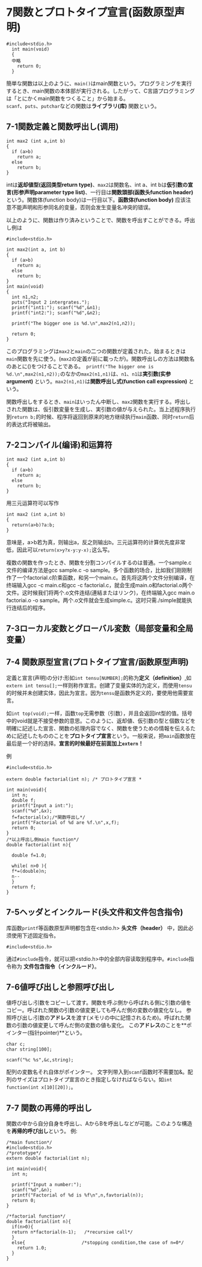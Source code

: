 # 7関数とプロトタイプ宣言(函数原型声明)
```
#include<stdio.h>  
  int main(void)  
  {  
  中略  
    return 0;  
  }
  ```
簡単な関数は以上のように、`main()`はmain関数という。プログラミングを実行するとき、main関数の本体部が実行される。したがって、C言語プログラミングは「とにかくmain関数をつくること」から始まる。  
`scanf`、`puts`、`putchar`などの関数は**ライブラリ(库)** 関数という。
 
## 7-1関数定義と関数呼出し(调用)
```
int max2 (int a,int b)
{
  if (a>b)
    return a;
  else
    return b;
}
``` 
intは**返却値型(返回类型return type)**、`max2`は関数名、int a、int bは**仮引数の宣言(形参声明parameter type list)**、一行目は**関数頭部(函数头function header)** という。関数体(function body)は一行目以下。**函数体(function body)** 应该注意不能声明和形参同名的变量，否则会发生变量名冲突的错误。  

以上のように、関数は作り済みということで、関数を呼出すことができる。呼出し例は  

```
#include<stdio.h>

int max2(int a, int b)
{
  if (a>b)
    return a;
  else
    return b;
}
int main(void)
{
  int n1,n2;
  puts("Input 2 intergrates.");
  printf("int1:"); scanf("%d",&n1);
  printf("int2:"); scanf("%d",&n2);
  
  printf("The bigger one is %d.\n",max2(n1,n2));
  
  return 0;
}
```
このプログラミングは`max2`と`main`の二つの関数が定義された。始まるときは`main`関数を先に使う。(`max2`の定義が前に載ったが)。関数呼出しの方法は関数名のあとに()をつけることである。`
printf("The bigger one is %d.\n",max2(n1,n2));`のなかの`max2(n1,n1)`は、`n1`、`n1`は**実引数(实参 argument)** という。`max2(n1,n1)`は**関数呼出し式(function call expression)** という。

関数呼出しをするとき、`main`はいったん中断し、`max2`関数を実行する。呼出しされた関数は、仮引数変量を生成し、実引数の値が与えられた。当上述程序执行到`return b;`的时候、程序将返回到原来的地方继续执行`main`函数、同时`return`后的表达式将被输出。

## 7-2コンパイル(编译)和运算符
```
int max2 (int a,int b)
{
  if (a>b)
    return a;
  else
    return b;
}
``` 
用三元运算符可以写作
```
int max2 (int a,int b)
{
  return(a>b)?a:b;
}
``` 
意味是，a>b若为真，则输出a，反之则输出b。三元运算符的计算优先度非常低，因此可以```return(x>y?x-y:y-x);```这么写。

複数の関数を作ったとき、関数を分割コンパイルするのは普通。一个sample.c文件的编译方法是gcc sample.c -o sample。多个函数的场合，比如我们刚刚制作了一个factorial.c阶乘函数，和另一个main.c。首先将这两个文件分别编译，在终端输入gcc -c main.c和gcc -c factorial.c，就会生成main.o和factorial.o两个文件。这时候我们将两个.o文件连结(連結またはリンク)，在终端输入gcc main.o factoriai.o -o sample。两个.o文件就会生成simple.c。这时只需./simple就能执行连结后的程序。

## 7-3ローカル変数とグローバル変数（局部变量和全局变量）

## 7-4 関数原型宣言(プロトタイプ宣言/函数原型声明)

定義と宣言(声明)の分け:形如`int tensu[NUMBER];`的称为**定义（definition）**,如`extern int tensu[];`一样则称作宣言。创建了变量实体的为定义，而使用`tensu`的时候并未创建实体，因此为宣言。因为`tensu`是函数外定义的，要使用他需要宣言。

如`int top(void);`一样，函数`top`无需参数（引数），并且会返回int型的值。括号中的void就是不接受参数的意思。このように、返却値、仮引数の型と個数などを明確に記述した宣言、関数の処理内容でなく、関数を使うための情報を伝えるために記述したもののことを**プロトタイプ宣言**という。一般来说，把`main`函数放在最后是一个好的选择。**宣言的时候最好在前面加上`extern`！**

例
```
#include<stdio.h>

extern double factorial(int n); /* プロトタイプ宣言 *

int main(void){
  int n;
  double f;
  printf("Input a int:");
  scanf("%d",&x);
  f=factorial(x);/*関数呼出し*/
  printf("Factorial of %d are %f.\n",x,f);
  return 0;
}
/*以上呼出し側main function*/
double factorial(int n){

  double f=1.0;

  while( n>0 ){
  f*=(double)n;
  n--
  }
  return f;
}  
```
## 7-5ヘッダとインクルード(头文件和文件包含指令)

库函数`printf`等函数原型声明都包含在<stdio.h> **头文件（header）** 中，因此必须使用下述固定指令。
```
#include<stdio.h>
```
通过`#include`指令，就可以把<stdio.h>中的全部内容读取到程序中。`#include`指令称为 **文件包含指令（インクルード）**。

## 7-6値呼び出しと参照呼び出し

値呼び出し:引数をコピーして渡す。関数を呼ぶ側から呼ばれる側に引数の値をコピー。呼ばれた関数の引数の値変更しても呼んだ側の変数の値変化なし。
参照呼び出し:引数の**アドレス**を渡す(メモリの中に記憶されるため)。呼ばれた関数の引数の値変更して呼んだ側の変数の値も変化。
この**アドレス**のことを**ポインター(指针pointer)**という。

```
char c;
char string[100];

scanf("%c %s",&c,string);
```

配列の変数名それ自体がポインター。 文字列带入到`scanf`函数时不需要加&。配列のサイズはプロトタイプ宣言のとき指定しなければならない。如`int function(int x[10][20]);`。

## 7-7 関数の再帰的呼出し

関数の中から自分自身を呼出し、AからBを呼出しなどが可能。このような構造を**再帰的呼び出し**という。
例:
```
/*main function*/
#include<stdio.h>
/*prototype*/
extern double factorial(int n);

int main(void){
  int n;
  
  printf("Input a number:");
  scanf("%d",&n);
  printf("Factorial of %d is %f\n",n,favtorial(n));
  return 0;
}

/*factorial function*/
double factorial(int n){
  if(n>0){
  return n*factorial(n-1);   /*recursive call*/
  }
  else{                     /*stopping condition,the case of n=0*/
    return 1.0;
  }
}  
```

